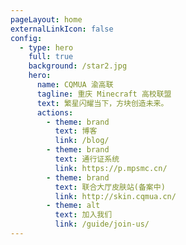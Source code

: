 ```yaml
---
pageLayout: home
externalLinkIcon: false
config:
  - type: hero
    full: true
    background: /star2.jpg
    hero:
      name: CQMUA 渝高联
      tagline: 重庆 Minecraft 高校联盟
      text: 繁星闪耀当下，方块创造未来。
      actions:
        - theme: brand
          text: 博客
          link: /blog/
        - theme: brand
          text: 通行证系统
          link: https://p.mpsmc.cn/
        - theme: brand
          text: 联合大厅皮肤站(备案中)
          link: http://skin.cqmua.cn/
        - theme: alt
          text: 加入我们
          link: /guide/join-us/
---
```

